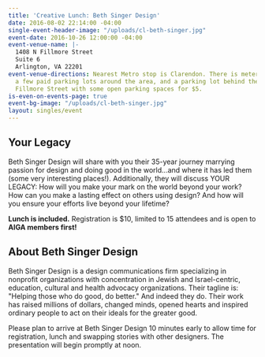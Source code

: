 ```yaml
---
title: 'Creative Lunch: Beth Singer Design'
date: 2016-08-02 22:14:00 -04:00
single-event-header-image: "/uploads/cl-beth-singer.jpg"
event-date: 2016-10-26 12:00:00 -04:00
event-venue-name: |-
  1408 N Fillmore Street
  Suite 6
  Arlington, VA 22201
event-venue-directions: Nearest Metro stop is Clarendon. There is metered street parking,
  a few paid parking lots around the area, and a parking lot behind the building on
  Fillmore Street with some open parking spaces for $5.
is-even-on-events-page: true
event-bg-image: "/uploads/cl-beth-singer.jpg"
layout: singles/event
---
```


## Your Legacy
Beth Singer Design will share with you their 35-year journey marrying passion for design and doing good in the world...and where it has led them (some very interesting places!). Additionally, they will discuss YOUR LEGACY: How will you make your mark on the world beyond your work? How can you make a lasting effect on others using design? And how will you ensure your efforts live beyond your lifetime?

**Lunch is included.** Registration is $10, limited to 15 attendees and is open to **AIGA members first!**

## About Beth Singer Design
Beth Singer Design is a design communications firm specializing in nonprofit organizations with concentration in Jewish and Israel-centric, education, cultural and health advocacy organizations. Their tagline is: "Helping those who do good, do better." And indeed they do. Their work has raised millions of dollars, changed minds, opened hearts and inspired ordinary people to act on their ideals for the greater good.

Please plan to arrive at Beth Singer Design 10 minutes early to allow time for registration, lunch and swapping stories with other designers. The presentation will begin promptly at noon.

